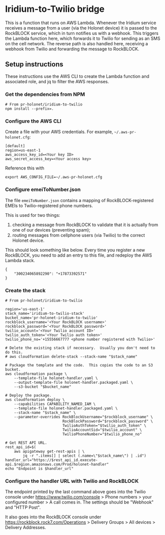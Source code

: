 # Iridium-to-Twilio bridge

This is a function that runs on AWS Lambda.  Whenever the Iridium service
receives a message from a user (via the Holonet device) it is passed to
the RockBLOCK service, which in turn notifies us with a webhook.  This
triggers the Lambda function here, which forwards it to Twilio for sending as
an SMS on the cell network.  The reverse path is also handled here, receiving
a webhook from Twilio and forwarding the message to RockBLOCK.

## Setup instructions

These instructions use the AWS CLI to create the Lambda function and
associated role, and jq to filter the AWS responses.

### Get the dependencies from NPM

```
# From pr-holonet/iridium-to-twilio
npm install --prefix=.
```

### Configure the AWS CLI

Create a file with your AWS credentials.  For example, `~/.aws-pr-holonet.cfg`:

```
[default]
region=us-east-1
aws_access_key_id=<Your key ID>
aws_secret_access_key=<Your access key>
```

Reference this with

```
export AWS_CONFIG_FILE=~/.aws-pr-holonet.cfg
```

### Configure emeiToNumber.json

The file `emeiToNumber.json` contains a mapping of RockBLOCK-registered
EMEIs to Twilio-registered phone numbers.

This is used for two things:

1. checking a message from RockBLOCK to validate that it is actually from one
of our devices (preventing spam);
2. routing messages from cellphone users (via Twilio) to the correct Holonet
device.

This should look something like below.  Every time you register a new
RockBLOCK, you need to add an entry to this file, and redeploy the AWS Lambda
stack.

```
{
    "300234065892290": "+17873392571"
}
```

### Create the stack

```
# From pr-holonet/iridium-to-twilio

region='us-east-1'
stack_name='iridium-to-twilio-stack'
bucket_name='pr-holonet-iridium-to-twilio'
rockblock_username='<Your RockBLOCK username>'
rockblock_password='<Your RockBLOCK password>'
twilio_account='<Your Twilio account ID>'
twilio_auth_token='<Your Twilio auth token>'
twilio_phone_no='+15556667777 <phone number registered with Twilio>'

# Delete the existing stack if necessary.  Usually you don't need to do this.
# aws cloudformation delete-stack --stack-name "$stack_name"

# Package the template and the code.  This copies the code to an S3 bucket.
aws cloudformation package \
    --template-file holonet-handler.yaml \
    --output-template-file holonet-handler.packaged.yaml \
    --s3-bucket "$bucket_name"

# Deploy the package.
aws cloudformation deploy \
    --capabilities CAPABILITY_NAMED_IAM \
    --template-file holonet-handler.packaged.yaml \
    --stack-name "$stack_name" \
    --parameter-overrides RockBlockUsername="$rockblock_username" \
                          RockBlockPassword="$rockblock_password" \
                          TwilioAuthToken="$twilio_auth_token" \
                          TwilioAccountSid="$twilio_account" \
                          TwilioPhoneNumber="$twilio_phone_no"

# Get REST API URL.
rest_api_id=$(
    aws apigateway get-rest-apis | \
        jq -r ".items[] | select (.name=\"$stack_name\") | .id")
handler_url="https://$rest_api_id.execute-api.$region.amazonaws.com/Prod/holonet-handler"
echo "Endpoint is $handler_url"
```

### Configure the handler URL with Twilio and RockBLOCK

The endpoint printed by the last command above goes into the Twilio console
under https://www.twilio.com/console > Phone numbers > your configured number >
A call comes in.  The settings should be "Webhook" and "HTTP Post".

It also goes into the RockBLOCK console under
https://rockblock.rock7.com/Operations > Delivery Groups > All devices >
Delivery Addresses.
